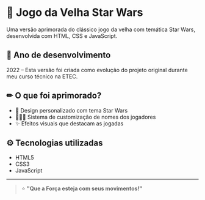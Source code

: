 # 🌌 Jogo da Velha Star Wars

Uma versão aprimorada do clássico jogo da velha com temática Star Wars, desenvolvida com HTML, CSS e JavaScript.

## 📅 Ano de desenvolvimento  
2022 – Esta versão foi criada como evolução do projeto original durante meu curso técnico na ETEC.

## ✏ O que foi aprimorado?
- 🎨 Design personalizado com tema Star Wars  
- 🧑‍🤝‍🧑 Sistema de customização de nomes dos jogadores  
- ✨ Efeitos visuais que destacam as jogadas

## ⚙ Tecnologias utilizadas
- HTML5  
- CSS3 
- JavaScript

---

> ⭐ **"Que a Força esteja com seus movimentos!"**

